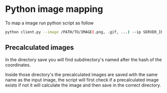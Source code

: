# Python image mapping

To map a image run python script as follow

```bash
python client.py --image /PATH/TO/IMAGE(.png, .gif, ...) --ip SERVER_IP --port PORT (optional default 3000)
```

## Precalculated images

In the directory save you will find subdirectory's named after the hash of the coordinates.

Inside those directory's the precalculated images are saved with the same name as the input image, the script will first check if a precalculated image exists if not it will calculate the image and then save in the correct directory.

